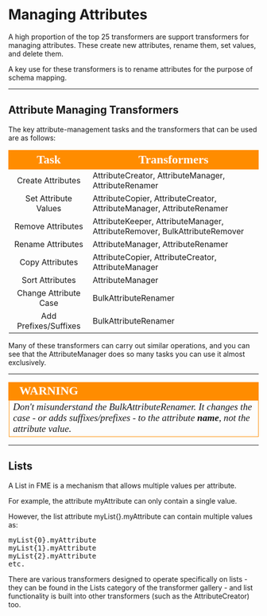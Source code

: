 # Managing Attributes #
A high proportion of the top 25 transformers are support transformers for managing attributes. These create new attributes, rename them, set values, and delete them.

A key use for these transformers is to rename attributes for the purpose of schema mapping.

---

## Attribute Managing Transformers ##

The key attribute-management tasks and the transformers that can be used are as follows:


<table style="border-spacing: 0px">
<tr>
<th style="vertical-align:middle;background-color:darkorange;border: 2px solid darkorange">
<span style="color:white;font-size:x-large;font-weight: bold;font-family:serif">Task</span></th>
<th style="vertical-align:middle;background-color:darkorange;border: 2px solid darkorange">
<span style="color:white;font-size:x-large;font-weight: bold;font-family:serif">Transformers</th>
</tr>
<tr><td style="text-align:center">Create Attributes</td><td>AttributeCreator, AttributeManager, AttributeRenamer</td></tr>
<tr><td style="text-align:center">Set Attribute Values</td><td>AttributeCopier, AttributeCreator, AttributeManager, AttributeRenamer</td></tr>
<tr><td style="text-align:center">Remove Attributes</td><td>AttributeKeeper, AttributeManager, AttributeRemover, BulkAttributeRemover</td></tr>
<tr><td style="text-align:center">Rename Attributes</td><td>AttributeManager, AttributeRenamer</td></tr>
<tr><td style="text-align:center">Copy Attributes</td><td>AttributeCopier, AttributeCreator, AttributeManager</td></tr>
<tr><td style="text-align:center">Sort Attributes</td><td>AttributeManager</td></tr>
<tr><td style="text-align:center">Change Attribute Case</td><td>BulkAttributeRenamer</td></tr>
<tr><td style="text-align:center">Add Prefixes/Suffixes</td><td>BulkAttributeRenamer</td></tr>
</table>

Many of these transformers can carry out similar operations, and you can see that the AttributeManager does so many tasks you can use it almost exclusively. 

---

<!--Warning Section--> 

<table style="border-spacing: 0px">
<tr>
<td style="vertical-align:middle;background-color:darkorange;border: 2px solid darkorange">
<i class="fa fa-exclamation-triangle fa-lg fa-pull-left fa-fw" style="color:white;padding-right: 12px;vertical-align:text-top"></i>
<span style="color:white;font-size:x-large;font-weight: bold;font-family:serif">WARNING</span>
</td>
</tr>

<tr>
<td style="border: 1px solid darkorange">
<span style="font-family:serif; font-style:italic; font-size:larger">
Don't misunderstand the BulkAttributeRenamer. It changes the case - or adds suffixes/prefixes - to the attribute <strong>name</strong>, not the attribute value.
</span>
</td>
</tr>
</table>

---

## Lists ##
A List in FME is a mechanism that allows multiple values per attribute.

For example, the attribute myAttribute can only contain a single value.

However, the list attribute myList{}.myAttribute can contain multiple values as:

<pre>
myList{0}.myAttribute
myList{1}.myAttribute
myList{2}.myAttribute
etc.
</pre>

There are various transformers designed to operate specifically on lists - they can be found in the Lists category of the transformer gallery - and list functionality is built into other transformers (such as the AttributeCreator) too.

